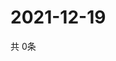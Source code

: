 # 2021-12-19
  共 0条

  <!-- BEGIN -->
  <!-- 最后更新时间Sun Dec 19 2021 21:02:54 GMT+0000 (Coordinated Universal Time) -->
  
  <!-- END -->
  
  